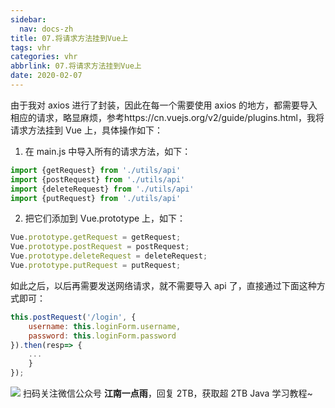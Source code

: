 ```yaml
---
sidebar:
  nav: docs-zh
title: 07.将请求方法挂到Vue上
tags: vhr
categories: vhr
abbrlink: 07.将请求方法挂到Vue上
date: 2020-02-07
---
```



由于我对 axios 进行了封装，因此在每一个需要使用 axios 的地方，都需要导入相应的请求，略显麻烦，参考https://cn.vuejs.org/v2/guide/plugins.html，我将请求方法挂到 Vue 上，具体操作如下：

1. 在 main.js 中导入所有的请求方法，如下：

```js
import {getRequest} from './utils/api'
import {postRequest} from './utils/api'
import {deleteRequest} from './utils/api'
import {putRequest} from './utils/api'
```

2. 把它们添加到 Vue.prototype 上，如下：

```js
Vue.prototype.getRequest = getRequest;
Vue.prototype.postRequest = postRequest;
Vue.prototype.deleteRequest = deleteRequest;
Vue.prototype.putRequest = putRequest;
```

如此之后，以后再需要发送网络请求，就不需要导入 api 了，直接通过下面这种方式即可：

```js
this.postRequest('/login', {
    username: this.loginForm.username,
    password: this.loginForm.password
}).then(resp=> {
    ...
    }
});
```


![](http://img.itboyhub.com//2020/04/vhr/weixin.jpg)
扫码关注微信公众号 **江南一点雨**，回复 2TB，获取超 2TB Java 学习教程~


